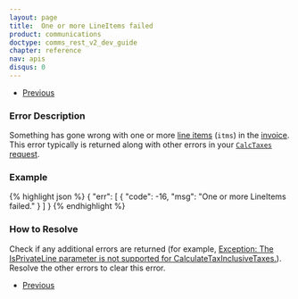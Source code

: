 ```yaml
---
layout: page
title:  One or more LineItems failed
product: communications
doctype: comms_rest_v2_dev_guide
chapter: reference
nav: apis
disqus: 0
---
```


<ul class="pager">
  <li class="previous"><a href="/communications/dev-guide_rest_v2/reference/calculate-tax-errors/"><i class="glyphicon glyphicon-chevron-left"></i>Previous</a></li>
</ul>

<h3>Error Description</h3>
Something has gone wrong with one or more <a class="dev-guide-link" href="/communications/dev-guide_rest_v2/reference/line-item/">line items</a> (<code>itms</code>) in the <a class="dev-guide-link" href="/communications/dev-guide_rest_v2/reference/invoice/">invoice</a>.  This error typically is returned along with other errors in your <a class="dev-guide-link" href="/communications/dev-guide_rest_v2/reference/calc-taxes-request/"><code>CalcTaxes</code> request</a>.

<h3>Example</h3>
{% highlight json %}
{
  "err": [
      {
        "code": -16,
        "msg": "One or more LineItems failed."
      }
  ]
}
{% endhighlight %}

<h3>How to Resolve</h3>
Check if any additional errors are returned (for example, <a class="dev-guide-link" href="/communications/dev-guide_rest_v2/reference/calculate-tax-errors/private-line-not-supported/">Exception: The IsPrivateLine parameter is not supported for CalculateTaxInclusiveTaxes.</a>).  Resolve the other errors to clear this error.  

<ul class="pager">
  <li class="previous"><a href="/communications/dev-guide_rest_v2/reference/calculate-tax-errors/"><i class="glyphicon glyphicon-chevron-left"></i>Previous</a></li>
</ul>